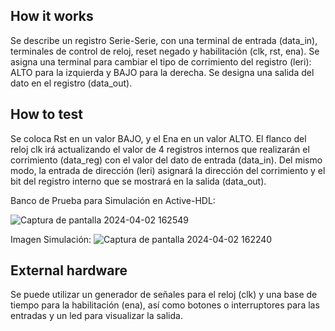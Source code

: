 <!---

This file is used to generate your project datasheet. Please fill in the information below and delete any unused
sections.

You can also include images in this folder and reference them in the markdown. Each image must be less than
512 kb in size, and the combined size of all images must be less than 1 MB.
-->

## How it works

Se describe un registro Serie-Serie, con una terminal de entrada (data_in), terminales de control de reloj, reset negado y habilitación (clk, rst, ena). Se asigna una terminal para cambiar el tipo de corrimiento del registro (leri): ALTO para la izquierda y BAJO para la derecha. Se designa una salida del dato en el registro (data_out).

## How to test

Se coloca Rst en un valor BAJO, y el Ena en un valor ALTO. El flanco del reloj clk irá actualizando el valor de 4 registros internos que realizarán el corrimiento (data_reg) con el valor del dato de entrada (data_in). Del mismo modo, la entrada de dirección (leri) asignará la dirección del corrimiento y el bit del registro interno que se mostrará en la salida (data_out).

Banco de Prueba para Simulación en Active-HDL:

![Captura de pantalla 2024-04-02 162549](https://github.com/CarlosVel17/Serie_Serie/assets/165471233/02842b52-3a53-45a8-9a2f-76a47663987e)


Imagen Simulación:
![Captura de pantalla 2024-04-02 162240](https://github.com/CarlosVel17/Serie_Serie/assets/165471233/95d3d1ef-d223-49ae-82ec-badb4adecea2)


## External hardware

Se puede utilizar un generador de señales para el reloj (clk) y una base de tiempo para la habilitación (ena), así como botones o interruptores para las entradas y un led para visualizar la salida.

